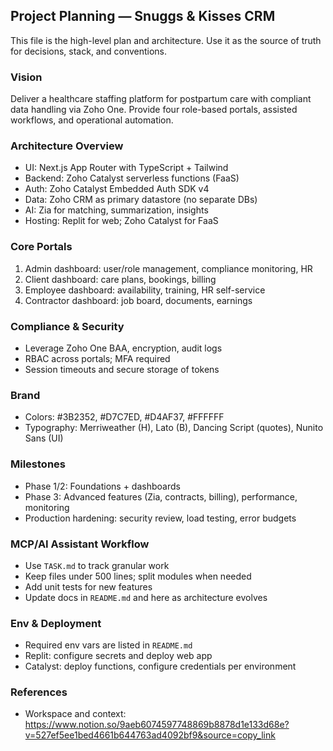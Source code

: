 ## Project Planning — Snuggs & Kisses CRM

This file is the high-level plan and architecture. Use it as the source of truth for decisions, stack, and conventions.

### Vision
Deliver a healthcare staffing platform for postpartum care with compliant data handling via Zoho One. Provide four role-based portals, assisted workflows, and operational automation.

### Architecture Overview
- UI: Next.js App Router with TypeScript + Tailwind
- Backend: Zoho Catalyst serverless functions (FaaS)
- Auth: Zoho Catalyst Embedded Auth SDK v4
- Data: Zoho CRM as primary datastore (no separate DBs)
- AI: Zia for matching, summarization, insights
- Hosting: Replit for web; Zoho Catalyst for FaaS

### Core Portals
1) Admin dashboard: user/role management, compliance monitoring, HR
2) Client dashboard: care plans, bookings, billing
3) Employee dashboard: availability, training, HR self-service
4) Contractor dashboard: job board, documents, earnings

### Compliance & Security
- Leverage Zoho One BAA, encryption, audit logs
- RBAC across portals; MFA required
- Session timeouts and secure storage of tokens

### Brand
- Colors: #3B2352, #D7C7ED, #D4AF37, #FFFFFF
- Typography: Merriweather (H), Lato (B), Dancing Script (quotes), Nunito Sans (UI)

### Milestones
- Phase 1/2: Foundations + dashboards
- Phase 3: Advanced features (Zia, contracts, billing), performance, monitoring
- Production hardening: security review, load testing, error budgets

### MCP/AI Assistant Workflow
- Use `TASK.md` to track granular work
- Keep files under 500 lines; split modules when needed
- Add unit tests for new features
- Update docs in `README.md` and here as architecture evolves

### Env & Deployment
- Required env vars are listed in `README.md`
- Replit: configure secrets and deploy web app
- Catalyst: deploy functions, configure credentials per environment

### References
- Workspace and context: https://www.notion.so/9aeb6074597748869b8878d1e133d68e?v=527ef5ee1bed4661b644763ad4092bf9&source=copy_link


